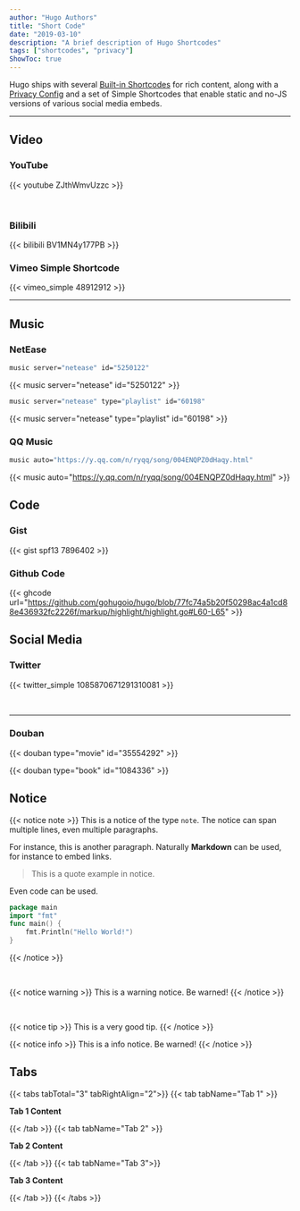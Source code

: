 ```yaml
---
author: "Hugo Authors"
title: "Short Code"
date: "2019-03-10"
description: "A brief description of Hugo Shortcodes"
tags: ["shortcodes", "privacy"]
ShowToc: true
---
```


Hugo ships with several [Built-in Shortcodes](https://gohugo.io/content-management/shortcodes/#use-hugos-built-in-shortcodes) for rich content, along with a [Privacy Config](https://gohugo.io/about/hugo-and-gdpr/) and a set of Simple Shortcodes that enable static and no-JS versions of various social media embeds.
<!--more-->

---

## Video

### YouTube

{{< youtube ZJthWmvUzzc >}}

<br>

### Bilibili

{{< bilibili BV1MN4y177PB >}}


### Vimeo Simple Shortcode

{{< vimeo_simple 48912912 >}}

---

## Music

### NetEase

```bash
music server="netease" id="5250122"
```

{{< music server="netease" id="5250122" >}}

```bash
music server="netease" type="playlist" id="60198"
```

{{< music server="netease" type="playlist" id="60198" >}}

### QQ Music

```bash
music auto="https://y.qq.com/n/ryqq/song/004ENQPZ0dHaqy.html"
```

{{< music auto="https://y.qq.com/n/ryqq/song/004ENQPZ0dHaqy.html" >}}


## Code

### Gist

{{< gist spf13 7896402 >}}

### Github Code

{{< ghcode url="https://github.com/gohugoio/hugo/blob/77fc74a5b20f50298ac4a1cd88e436932fc2226f/markup/highlight/highlight.go#L60-L65" >}}

## Social Media

### Twitter

{{< twitter_simple 1085870671291310081 >}}

<br>


---

### Douban

{{< douban type="movie" id="35554292" >}}

{{< douban type="book" id="1084336" >}}


## Notice

{{< notice note >}}
This is a notice of the type `note`. The notice can span multiple lines, even multiple paragraphs.

For instance, this is another paragraph. Naturally **Markdown** can be used, for instance to embed links.

> This is a quote example in notice.

Even code can be used.
```go
package main
import "fmt"
func main() {
	fmt.Println("Hello World!")
}
```
{{< /notice >}}

<br>

{{< notice warning >}}
This is a warning notice. Be warned!
{{< /notice >}}

<br>

{{< notice tip >}}
This is a very good tip.
{{< /notice >}}


{{< notice info >}}
This is a info notice. Be warned!
{{< /notice >}}

## Tabs

{{< tabs tabTotal="3" tabRightAlign="2">}}
{{< tab tabName="Tab 1" >}}

**Tab 1 Content**

{{< /tab >}}
{{< tab tabName="Tab 2" >}}

**Tab 2 Content**

{{< /tab >}}
{{< tab tabName="Tab 3">}}

**Tab 3 Content**

{{< /tab >}}
{{< /tabs >}}